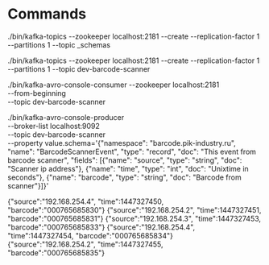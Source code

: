 # Commands

./bin/kafka-topics --zookeeper localhost:2181 --create --replication-factor 1 --partitions 1 --topic _schemas

./bin/kafka-topics --zookeeper localhost:2181 --create --replication-factor 1 --partitions 1 --topic dev-barcode-scanner


./bin/kafka-avro-console-consumer --zookeeper localhost:2181 \
  --from-beginning \
  --topic dev-barcode-scanner

./bin/kafka-avro-console-producer \
  --broker-list localhost:9092 \
  --topic dev-barcode-scanner \
  --property value.schema='{"namespace": "barcode.pik-industry.ru", "name": "BarcodeScannerEvent", "type": "record", "doc": "This event from barcode scanner", "fields":  [{"name": "source", "type": "string", "doc": "Scanner ip address"}, {"name": "time", "type": "int", "doc": "Unixtime in seconds"}, {"name": "barcode", "type": "string", "doc": "Barcode from scanner"}]}'




{"source":"192.168.254.4", "time":1447327450, "barcode":"000765685830"}
{"source":"192.168.254.2", "time":1447327451, "barcode":"000765685831"}
{"source":"192.168.254.3", "time":1447327453, "barcode":"000765685833"}
{"source":"192.168.254.4", "time":1447327454, "barcode":"000765685834"}
{"source":"192.168.254.2", "time":1447327455, "barcode":"000765685835"}

